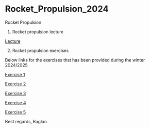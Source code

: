 # Rocket_Propulsion_2024
Rocket Propulsion

1. Rocket propulsion lecture

[Lecture](https://www.overleaf.com/project/67b106ba01a59457c8377fd0)

2. Rocket propulsion exercises

Below links for the exercises that has been provided during the winter 2024/2025

[Exercise 1](https://www.overleaf.com/project/6754b52f61276b9313c3bbd4)

[Exercise 2](https://www.overleaf.com/project/6761b2c83a24da2cd37eaec7)

[Exercise 3](https://www.overleaf.com/project/67825a55af7688c62e687e96)

[Exercise 4](https://www.overleaf.com/project/678f64bf31586744081ff1e3)

[Exercise 5](https://www.overleaf.com/project/679c93875c7b4b3a94a95bb8)

Best regards, Baglan
